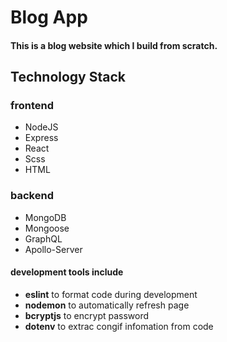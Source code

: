 # Blog App
#### This is a blog website which I build from scratch.

## Technology Stack
### frontend
* NodeJS
* Express
* React
* Scss
* HTML

### backend
* MongoDB
* Mongoose
* GraphQL
* Apollo-Server
#### development tools include
* **eslint** to format code during development
* **nodemon** to automatically refresh page
* **bcryptjs** to encrypt password
* **dotenv** to extrac congif infomation from code